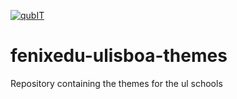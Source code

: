 [![qubIT](http://www.qub-it.com/cms/images/qubIT_logo_transparent_medium.png)](http://www.qub-it.com)

# fenixedu-ulisboa-themes
Repository containing the themes for the ul schools
